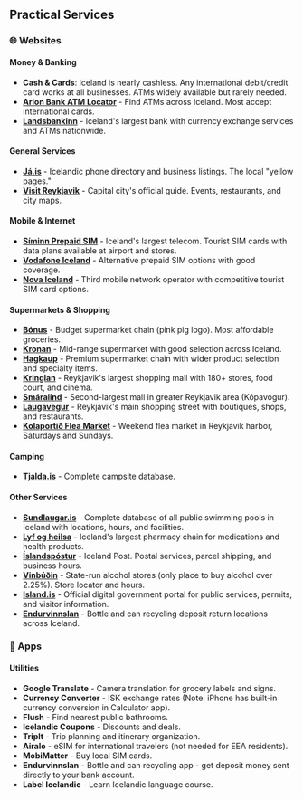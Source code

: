 ## Practical Services

### 🌐 Websites

#### Money & Banking
- **Cash & Cards**: Iceland is nearly cashless. Any international debit/credit card works at all businesses. ATMs widely available but rarely needed.
- **<a href="https://www.arionbanki.is/kerfissidur/404/" target="_blank">Arion Bank ATM Locator</a>** - Find ATMs across Iceland. Most accept international cards.
- **<a href="https://www.landsbankinn.is/en" target="_blank">Landsbankinn</a>** - Iceland's largest bank with currency exchange services and ATMs nationwide.

#### General Services
- **<a href="https://ja.is/" target="_blank">Já.is</a>** - Icelandic phone directory and business listings. The local "yellow pages."
- **<a href="https://visitreykjavik.is/" target="_blank">Visit Reykjavik</a>** - Capital city's official guide. Events, restaurants, and city maps.
#### Mobile & Internet
- **<a href="https://www.siminn.is:443/english/prepaid" target="_blank">Síminn Prepaid SIM</a>** - Iceland's largest telecom. Tourist SIM cards with data plans available at airport and stores.
- **<a href="https://www.syn.is/en" target="_blank">Vodafone Iceland</a>** - Alternative prepaid SIM options with good coverage.
- **<a href="https://www.nova.is/en" target="_blank">Nova Iceland</a>** - Third mobile network operator with competitive tourist SIM card options.

#### Supermarkets & Shopping
- **<a href="https://bonus.is/" target="_blank">Bónus</a>** - Budget supermarket chain (pink pig logo). Most affordable groceries.
- **<a href="https://kronan.is/" target="_blank">Kronan</a>** - Mid-range supermarket with good selection across Iceland.
- **<a href="https://www.hagkaup.is/" target="_blank">Hagkaup</a>** - Premium supermarket chain with wider product selection and specialty items.
- **<a href="https://www.kringlan.is/en" target="_blank">Kringlan</a>** - Reykjavik's largest shopping mall with 180+ stores, food court, and cinema.
- **<a href="https://www.smaralind.is/en/" target="_blank">Smáralind</a>** - Second-largest mall in greater Reykjavik area (Kópavogur).
- **<a href="https://laugavegur.is/" target="_blank">Laugavegur</a>** - Reykjavik's main shopping street with boutiques, shops, and restaurants.
- **<a href="https://www.kolaportid.is/" target="_blank">Kolaportið Flea Market</a>** - Weekend flea market in Reykjavik harbor, Saturdays and Sundays.

#### Camping
- **<a href="https://tjalda.is" target="_blank">Tjalda.is</a>** - Complete campsite database.

#### Other Services
- **<a href="https://sundlaugar.is/en/" target="_blank">Sundlaugar.is</a>** - Complete database of all public swimming pools in Iceland with locations, hours, and facilities.
- **<a href="https://www.lyfogheilsa.is/" target="_blank">Lyf og heilsa</a>** - Iceland's largest pharmacy chain for medications and health products.
- **<a href="https://posturinn.is/en/" target="_blank">Íslandspóstur</a>** - Iceland Post. Postal services, parcel shipping, and business hours.
- **<a href="https://www.vinbudin.is/english/home/opnunartimar#map" target="_blank">Vinbúðin</a>** - State-run alcohol stores (only place to buy alcohol over 2.25%). Store locator and hours.
- **<a href="https://island.is/en" target="_blank">Island.is</a>** - Official digital government portal for public services, permits, and visitor information.
- **<a href="https://endurvinnslan.is/english/" target="_blank">Endurvinnslan</a>** - Bottle and can recycling deposit return locations across Iceland.

### 📱 Apps

#### Utilities
- **Google Translate** - Camera translation for grocery labels and signs.
- **Currency Converter** - ISK exchange rates (Note: iPhone has built-in currency conversion in Calculator app).
- **Flush** - Find nearest public bathrooms.
- **Icelandic Coupons** - Discounts and deals.
- **TripIt** - Trip planning and itinerary organization.
- **Airalo** - eSIM for international travelers (not needed for EEA residents).
- **MobiMatter** - Buy local SIM cards.
- **Endurvinnslan** - Bottle and can recycling app - get deposit money sent directly to your bank account.
- **Label Icelandic** - Learn Icelandic language course.